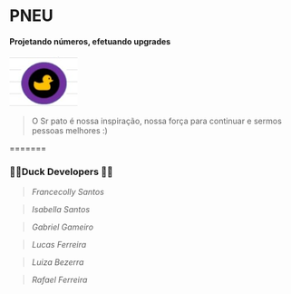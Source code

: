 # PNEU

#### Projetando números, efetuando upgrades

![Sr Pato Patoso](duckDev.jpeg)
>O Sr pato é nossa inspiração, nossa força para continuar e sermos pessoas melhores :)

=======
### 👩‍💻Duck Developers 👨‍💻
>  _Francecolly Santos_

>  _Isabella Santos_

>  _Gabriel Gameiro_

>  _Lucas Ferreira_

>  _Luiza Bezerra_

>  _Rafael Ferreira_
